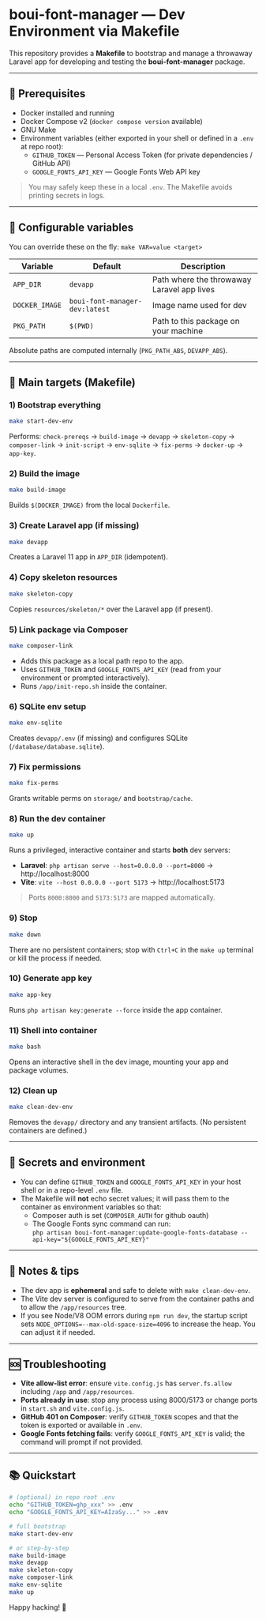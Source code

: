 # boui-font-manager — Dev Environment via Makefile

This repository provides a **Makefile** to bootstrap and manage a throwaway Laravel app for developing and testing the **boui-font-manager** package.

---

## 🚧 Prerequisites

- Docker installed and running
- Docker Compose v2 (`docker compose version` available)
- GNU Make
- Environment variables (either exported in your shell or defined in a `.env` at repo root):
  - `GITHUB_TOKEN` — Personal Access Token (for private dependencies / GitHub API)
  - `GOOGLE_FONTS_API_KEY` — Google Fonts Web API key

> You may safely keep these in a local `.env`. The Makefile avoids printing secrets in logs.

---

## 🔧 Configurable variables

You can override these on the fly: `make VAR=value <target>`

| Variable        | Default                         | Description                                     |
|-----------------|----------------------------------|-------------------------------------------------|
| `APP_DIR`       | `devapp`                         | Path where the throwaway Laravel app lives      |
| `DOCKER_IMAGE`  | `boui-font-manager-dev:latest`   | Image name used for dev                         |
| `PKG_PATH`      | `$(PWD)`                         | Path to this package on your machine            |

Absolute paths are computed internally (`PKG_PATH_ABS`, `DEVAPP_ABS`).

---

## 🧰 Main targets (Makefile)

### 1) Bootstrap everything
```bash
make start-dev-env
```
Performs: `check-prereqs` → `build-image` → `devapp` → `skeleton-copy` → `composer-link` → `init-script` → `env-sqlite` → `fix-perms` → `docker-up` → `app-key`.

### 2) Build the image
```bash
make build-image
```
Builds `$(DOCKER_IMAGE)` from the local `Dockerfile`.

### 3) Create Laravel app (if missing)
```bash
make devapp
```
Creates a Laravel 11 app in `APP_DIR` (idempotent).

### 4) Copy skeleton resources
```bash
make skeleton-copy
```
Copies `resources/skeleton/*` over the Laravel app (if present).

### 5) Link package via Composer
```bash
make composer-link
```
- Adds this package as a local path repo to the app.
- Uses `GITHUB_TOKEN` and `GOOGLE_FONTS_API_KEY` (read from your environment or prompted interactively).
- Runs `/app/init-repo.sh` inside the container.

### 6) SQLite env setup
```bash
make env-sqlite
```
Creates `devapp/.env` (if missing) and configures SQLite (`/database/database.sqlite`).

### 7) Fix permissions
```bash
make fix-perms
```
Grants writable perms on `storage/` and `bootstrap/cache`.

### 8) Run the dev container
```bash
make up
```
Runs a privileged, interactive container and starts **both** dev servers:
- **Laravel**: `php artisan serve --host=0.0.0.0 --port=8000` → http://localhost:8000
- **Vite**: `vite --host 0.0.0.0 --port 5173` → http://localhost:5173

> Ports `8000:8000` and `5173:5173` are mapped automatically.

### 9) Stop
```bash
make down
```
There are no persistent containers; stop with `Ctrl+C` in the `make up` terminal or kill the process if needed.

### 10) Generate app key
```bash
make app-key
```
Runs `php artisan key:generate --force` inside the app container.

### 11) Shell into container
```bash
make bash
```
Opens an interactive shell in the dev image, mounting your app and package volumes.

### 12) Clean up
```bash
make clean-dev-env
```
Removes the `devapp/` directory and any transient artifacts. (No persistent containers are defined.)

---

## 🔐 Secrets and environment

- You can define `GITHUB_TOKEN` and `GOOGLE_FONTS_API_KEY` in your host shell or in a repo-level `.env` file.
- The Makefile will **not** echo secret values; it will pass them to the container as environment variables so that:
  - Composer auth is set (`COMPOSER_AUTH` for github oauth)
  - The Google Fonts sync command can run:  
    `php artisan boui-font-manager:update-google-fonts-database --api-key="${GOOGLE_FONTS_API_KEY}"`

---

## 📝 Notes & tips

- The dev app is **ephemeral** and safe to delete with `make clean-dev-env`.
- The Vite dev server is configured to serve from the container paths and to allow the `/app/resources` tree.
- If you see Node/V8 OOM errors during `npm run dev`, the startup script sets `NODE_OPTIONS=--max-old-space-size=4096` to increase the heap. You can adjust it if needed.

---

## 🆘 Troubleshooting

- **Vite allow-list error**: ensure `vite.config.js` has `server.fs.allow` including `/app` and `/app/resources`.
- **Ports already in use**: stop any process using 8000/5173 or change ports in `start.sh` and `vite.config.js`.
- **GitHub 401 on Composer**: verify `GITHUB_TOKEN` scopes and that the token is exported or available in `.env`.
- **Google Fonts fetching fails**: verify `GOOGLE_FONTS_API_KEY` is valid; the command will prompt if not provided.

---

## 📚 Quickstart

```bash
# (optional) in repo root .env
echo "GITHUB_TOKEN=ghp_xxx" >> .env
echo "GOOGLE_FONTS_API_KEY=AIzaSy..." >> .env

# full bootstrap
make start-dev-env

# or step-by-step
make build-image
make devapp
make skeleton-copy
make composer-link
make env-sqlite
make up
```

Happy hacking! 🎉
